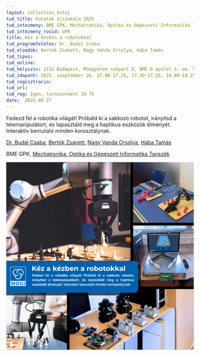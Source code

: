 ```yaml
---
layout: collection_kutej
tud_title: Kutatók éjszakája 2025
tud_intezmeny: BME GPK, Mechatronika, Optika és Gépészeti Informatika Tanszék
tud_intezmeny_rovid: GPK
title: Kéz a kézben a robotokkal
tud_programfelelos: Dr. Budai Csaba
tud_eloadok: Bertók Zsanett, Nagy Vanda Orsolya, Haba Tamás
tud_tipus: 
tud_online: 
tud_helyszin: 1111 Budapest, Műegyetem rakpart 9, BME D épület 5. em. 501. terem
tud_idopont: 2025. szeptember 26. 17.00-17.25, 17.30-17.55, 18.00-18.25, 18.30-18.55, 19.00-19.25, 19.30-19.55
tud_regisztracio: 
tud_url: 
tud_reg: Igen, turnusonként 10 fő
date:  2025-08-27
---
```


Fedezd fel a robotika világát! Próbáld ki a sakkozó robotot, irányítsd a telemanipulátort, és tapasztald meg a haptikus eszközök élményét. Interaktív bemutató minden korosztálynak.


[Dr. Budai Csaba](https://tudprog.bme.hu/kutatok_ejszakaja/profilok/budai_csaba), [Bertók Zsanett](https://tudprog.bme.hu/kutatok_ejszakaja/profilok/bertok_zsanett), [Nagy Vanda Orsolya](https://tudprog.bme.hu/kutatok_ejszakaja/profilok/nagy_vanda_orsolya), [Haba Tamás](https://tudprog.bme.hu/kutatok_ejszakaja/profilok/haba_tamas)

BME GPK, [Mechatronika, Optika és Gépészeti Informatika Tanszék](https://mogi.bme.hu/)

![Kéz a kézben a robotokkal](../2025/images/kez-a-kezben-a-robotokkal.png)
